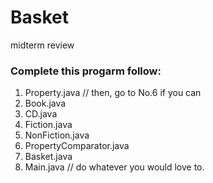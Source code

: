 # Basket

midterm review

### Complete this progarm follow:

1. Property.java // then, go to No.6 if you can
2. Book.java
3. CD.java
4. Fiction.java
5. NonFiction.java
6. PropertyComparator.java
7. Basket.java
8. Main.java // do whatever you would love to.

